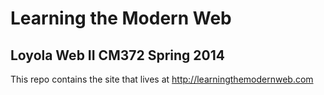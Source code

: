 # Learning the Modern Web
## Loyola Web II CM372 Spring 2014

This repo contains the site that lives at http://learningthemodernweb.com

